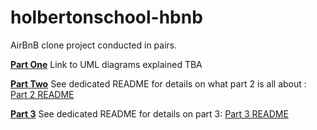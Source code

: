 # holbertonschool-hbnb
AirBnB clone project conducted in pairs.<br/>

[__Part One__](./part1/) 
Link to UML diagrams explained TBA

[__Part Two__](./part2/) 
See dedicated README for details on what part 2 is all about : [Part 2 README](./part2/hbnb/README.md)

[__Part 3__](./part3/)
See dedicated README for details on part 3: [Part 3 README](./part3/README.md)